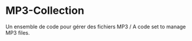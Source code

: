 # MP3-Collection
Un ensemble de code pour gérer des fichiers MP3 / A code set to manage MP3 files.


